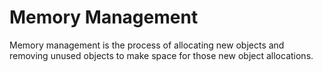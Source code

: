 # Memory Management

Memory management is the process of allocating new objects and removing unused objects to make space for those new object allocations. 
